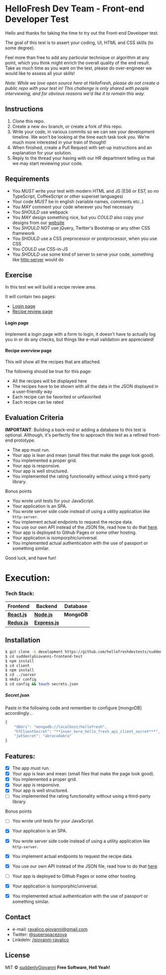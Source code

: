 HelloFresh Dev Team - Front-end Developer Test
=============================================

Hello and thanks for taking the time to try out the Front-end Developer test.

The goal of this test is to assert your coding, UI, HTML and CSS skills (to some degree).

Feel more than free to add any particular technique or algorithm at any point, which you think might enrich the overall quality of the end result. Take as much time as you want on the test, please do over-engineer we would like to assess all your skills!

_Note: While we love open source here at HelloFresh, please do not create a public repo with your test in! This challenge is only shared with people interviewing, and for obvious reasons we'd like it to remain this way._

Instructions
------------

1. Clone this repo.
2. Create a new `dev` branch, or create a fork of this repo.
3. Write your code, in various commits so we can see your development timeline. We won't be looking at the time each task took you. We're much more interested in your train of thought!
4. When finished, create a Pull Request with set-up instructions and an explanation for your solution.
5. Reply to the thread your having with our HR department telling us that we may start reviewing your code.

Requirements
------------

- You *MUST* write your test with modern HTML and JS (ES6 or ES7, so no TypeScript, CoffeeScript or other superset languages)
- Your code *MUST* be in english (variable names, comments etc..)
- You *MAY* comment your code wherever you feel necessary
- You *SHOULD* use webpack
- You *MAY* design something nice, but you *COULD* also copy your designs from our [website](https://www.hellofresh.com/recipe-archive/collection/light)
- You *SHOULD NOT* use jQuery, Twitter's Bootstrap or any other CSS framework
- You *SHOULD* use a CSS preprocessor or postprocessor, when you use CSS
- You *COULD* use CSS-in-JS
- You *SHOULD* use some kind of server to serve your code, something like [http-server](https://github.com/indexzero/http-server) would do

Exercise
--------

In this test we will build a recipe review area.

It will contain two pages:

- [Login page](#login-page)
- [Recipe review page](#recipe-review-page)

#### Login page

Implement a login page with a form to login, it doesn't have to actually log you in or do any checks, but things like e-mail validation are appreciated!

#### Recipe overview page

This will show all the recipes that are attached.

The following should be true for this page:

- All the recipes will be displayed here
- The recipes have to be shown with all the data in the JSON displayed in a user-friendly way
- Each recipe can be favorited or unfavorited
- Each recipe can be rated

Evaluation Criteria
-------------------

**IMPORTANT**: Building a back-end or adding a database to this test is optional. Although, it's perfectly fine to approach this test as a refined front-end prototype.

- The app must run.
- Your app is lean and mean (small files that make the page look good).
- You implemented a proper grid.
- Your app is responsive.
- Your app is well structured.
- You implemented the rating functionality without using a third-party library.

Bonus points

- You wrote unit tests for your JavaScript.
- Your application is an SPA.
- You wrote server side code instead of using a utility application like `http-server`.
- You implement actual endpoints to request the recipe data.
- You use our own API instead of the JSON file, read how to do that [here](./USE_THE_API.md).
- Your app is deployed to Github Pages or some other hosting.
- Your application is isomporphic/universal.
- You implemented actual authentication with the use of passport or something similar.

Good luck, and have fun!

# Execution:

### Tech Stack:
| **Frontend** | **Backend** | **Database** |
| ------ | ------ | ------ |
**[React.js]** | **[Node.js]** |  **MongoDB**
**[Redux.js]** | **[Express.js]** |


## Installation
```bash
$ git clone -b development https://github.com/hellofreshdevtests/suddenlyGiovanni-frontend-test.git
$ cd suddenlyGiovanni-frontend-test
$ npm install
$ cd client
$ npm install
$ cd ../server
$ mkdir config
$ cd config && touch secrets.json
```

##### Secret.json
Paste in the following code and remember to configure [mongoDB] accordingly...
```javascript
{
    "dbUri": "mongodb://localhost/hellofresh",
    "hfClientSecret": "**inser_here_hello_fresh_api_client_secret***",
    "jwtSecret": "abracadabra"
}
```
## Features:
- [x] The app must run.
- [x] Your app is lean and mean (small files that make the page look good).
- [x] You implemented a proper grid.
- [x] Your app is responsive.
- [x] Your app is well structured.
- [ ] You implemented the rating functionality without using a third-party library.

Bonus points

- [ ] You wrote unit tests for your JavaScript.
- [x] Your application is an SPA.
- [x] You wrote server side code instead of using a utility application like `http-server`.
- [x] You implement actual endpoints to request the recipe data.
- [x] You use our own API instead of the JSON file, read how to do that [here](./USE_THE_API.md).
- [ ] Your app is deployed to Github Pages or some other hosting.
- [x] Your application is isomporphic/universal.
- [x] You implemented actual authentication with the use of passport or something similar.


## Contact
* e-mail: ravalico.giovanni@gmail.com
* Twitter: [@superspacezova](https://twitter.com/superspacezova "twitterhandle on twitter")
* LinkdeIn: [/giovanni-ravalico]

License
----
MIT © [suddenlyGiovanni]
**Free Software, Hell Yeah!**



[//]: # (These are reference links used in the body of this note and get stripped out when the markdown processor does its job. There is no need to format nicely because it shouldn't be seen. Thanks SO - http://stackoverflow.com/questions/4823468/store-comments-in-markdown-syntax)

[//]: # (Contact references:)
   [Spiced Academy]: <https://www.spiced-academy.com/>
   [suddenlyGiovanni]: <https://github.com/suddenlyGiovanni/>
   [/giovanni-ravalico]: <https://www.linkedin.com/in/giovanni-ravalico/>
   [@superspacezova]: <https://twitter.com/superspacezova>

[//]: # (Tech Stack references:)
   [React.js]: <https://reactjs.org/docs/installation.html>
   [Node.js]: <https://nodejs.org/dist/latest-v8.x/docs/api/>
   [Redux.js]: <http://redux.js.org/>
   [Express.js]: <http://expressjs.com/en/4x/api.html>
